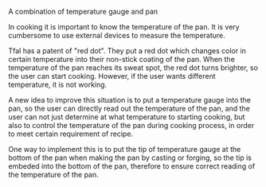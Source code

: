 A combination of temperature gauge and pan

In cooking it is important to know the temperature of the pan. It is very cumbersome to use external devices to measure the temperature.

Tfal has a patent of "red dot". They put a red dot which changes color in certain temperature into their non-stick coating of the pan. When the temperature of the pan reaches its sweat spot, the red dot turns brighter, so the user can start cooking. However, if the user wants different temperature, it is not working.

A new idea to improve this situation is to put a temperature gauge into the pan, so the user can directly read out the temperature of the pan, and the user can not just determine at what temperature to starting cooking, but also to control the temperature of the pan during cooking process, in order to meet certain requirement of recipe.

One way to implement this is to put the tip of temperature gauge at the bottom of the pan when making the pan by casting or forging, so the tip is embeded into the bottom of the pan, therefore to ensure correct reading of the temperature of the pan.
